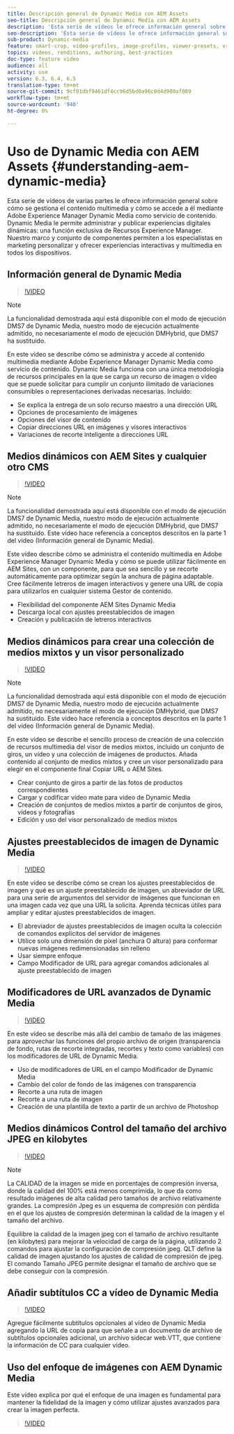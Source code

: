 ```yaml
---
title: Descripción general de Dynamic Media con AEM Assets
seo-title: Descripción general de Dynamic Media con AEM Assets
description: 'Esta serie de vídeos le ofrece información general sobre cómo se gestiona el contenido multimedia y cómo se accede a él mediante Adobe Experience Manager Dynamic Media como servicio de contenido. Dynamic Media le permite administrar y publicar experiencias digitales dinámicas: una función exclusiva de Recursos Experience Manager. Nuestro marco y conjunto de componentes permiten a los especialistas en marketing personalizar y ofrecer experiencias interactivas y multimedia en todos los dispositivos.'
seo-description: 'Esta serie de vídeos le ofrece información general sobre cómo se gestiona el contenido multimedia y cómo se accede a él mediante Adobe Experience Manager Dynamic Media como servicio de contenido. Dynamic Media le permite administrar y publicar experiencias digitales dinámicas: una función exclusiva de Recursos Experience Manager. Nuestro marco y conjunto de componentes permiten a los especialistas en marketing personalizar y ofrecer experiencias interactivas y multimedia en todos los dispositivos.'
sub-product: Dynamic-media
feature: smart-crop, video-profiles, image-profiles, viewer-presets, vr-360, sets
topics: videos, renditions, authoring, best-practices
doc-type: feature video
audience: all
activity: use
version: 6.3, 6.4, 6.5
translation-type: tm+mt
source-git-commit: 9cf01dbf9461df4cc96d5bd0a96c0d4d900af089
workflow-type: tm+mt
source-wordcount: '940'
ht-degree: 0%

---
```



# Uso de Dynamic Media con AEM Assets {#understanding-aem-dynamic-media}

Esta serie de vídeos de varias partes le ofrece información general sobre cómo se gestiona el contenido multimedia y cómo se accede a él mediante Adobe Experience Manager Dynamic Media como servicio de contenido. Dynamic Media le permite administrar y publicar experiencias digitales dinámicas: una función exclusiva de Recursos Experience Manager. Nuestro marco y conjunto de componentes permiten a los especialistas en marketing personalizar y ofrecer experiencias interactivas y multimedia en todos los dispositivos.

## Información general de Dynamic Media

>[!VIDEO](https://video.tv.adobe.com/v/27144/?quality=9&learn=on)

>[!NOTE]
>
>La funcionalidad demostrada aquí está disponible con el modo de ejecución DMS7 de Dynamic Media, nuestro modo de ejecución actualmente admitido, no necesariamente el modo de ejecución DMHybrid, que DMS7 ha sustituido.

En este vídeo se describe cómo se administra y accede al contenido multimedia mediante Adobe Experience Manager Dynamic Media como servicio de contenido. Dynamic Media funciona con una única metodología de recursos principales en la que se carga un recurso de imagen o vídeo que se puede solicitar para cumplir un conjunto ilimitado de variaciones consumibles o representaciones derivadas necesarias. Incluido:

* Se explica la entrega de un solo recurso maestro a una dirección URL
* Opciones de procesamiento de imágenes
* Opciones del visor de contenido
* Copiar direcciones URL en imágenes y visores interactivos
* Variaciones de recorte inteligente a direcciones URL

## Medios dinámicos con AEM Sites y cualquier otro CMS

>[!VIDEO](https://video.tv.adobe.com/v/27145/?quality=9&learn=on)

>[!NOTE]
>
>La funcionalidad demostrada aquí está disponible con el modo de ejecución DMS7 de Dynamic Media, nuestro modo de ejecución actualmente admitido, no necesariamente el modo de ejecución DMHybrid, que DMS7 ha sustituido. Este vídeo hace referencia a conceptos descritos en la parte 1 del vídeo (Información general de Dynamic Media).

Este vídeo describe cómo se administra el contenido multimedia en Adobe Experience Manager Dynamic Media y cómo se puede utilizar fácilmente en AEM Sites, con un componente, para que sea sencillo y se recorte automáticamente para optimizar según la anchura de página adaptable. Cree fácilmente letreros de imagen interactivos y genere una URL de copia para utilizarlos en cualquier sistema Gestor de contenido.

* Flexibilidad del componente AEM Sites Dynamic Media
* Descarga local con ajustes preestablecidos de imagen
* Creación y publicación de letreros interactivos

## Medios dinámicos para crear una colección de medios mixtos y un visor personalizado

>[!VIDEO](https://video.tv.adobe.com/v/27146/?quality=9&learn=on)

>[!NOTE]
>
>La funcionalidad demostrada aquí está disponible con el modo de ejecución DMS7 de Dynamic Media, nuestro modo de ejecución actualmente admitido, no necesariamente el modo de ejecución DMHybrid, que DMS7 ha sustituido. Este vídeo hace referencia a conceptos descritos en la parte 1 del vídeo (Información general de Dynamic Media).

En este vídeo se describe el sencillo proceso de creación de una colección de recursos multimedia del visor de medios mixtos, incluido un conjunto de giros, un vídeo y una colección de imágenes de productos. Añada contenido al conjunto de medios mixtos y cree un visor personalizado para elegir en el componente final Copiar URL o AEM Sites.

* Crear conjunto de giros a partir de las fotos de productos correspondientes
* Cargar y codificar vídeo mate para vídeo de Dynamic Media
* Creación de conjuntos de medios mixtos a partir de conjuntos de giros, vídeos y fotografías
* Edición y uso del visor personalizado de medios mixtos

## Ajustes preestablecidos de imagen de Dynamic Media

>[!VIDEO](https://video.tv.adobe.com/v/27320/?quality=9&learn=on)

En este vídeo se describe cómo se crean los ajustes preestablecidos de imagen y qué es un ajuste preestablecido de imagen, un abreviador de URL para una serie de argumentos del servidor de imágenes que funcionan en una imagen cada vez que una URL la solicita. Aprenda técnicas útiles para ampliar y editar ajustes preestablecidos de imagen.

* El abreviador de ajustes preestablecidos de imagen oculta la colección de comandos explícitos del servidor de imágenes
* Utilice solo una dimensión de píxel (anchura O altura) para conformar nuevas imágenes redimensionadas sin relleno
* Usar siempre enfoque
* Campo Modificador de URL para agregar comandos adicionales al ajuste preestablecido de imagen

## Modificadores de URL avanzados de Dynamic Media

>[!VIDEO](https://video.tv.adobe.com/v/27319/?quality=9&learn=on)

En este vídeo se describe más allá del cambio de tamaño de las imágenes para aprovechar las funciones del propio archivo de origen (transparencia de fondo, rutas de recorte integradas, recortes y texto como variables) con los modificadores de URL de Dynamic Media.

* Uso de modificadores de URL en el campo Modificador de Dynamic Media
* Cambio del color de fondo de las imágenes con transparencia
* Recorte a una ruta de imagen
* Recorte a una ruta de imagen
* Creación de una plantilla de texto a partir de un archivo de Photoshop

## Medios dinámicos Control del tamaño del archivo JPEG en kilobytes

>[!VIDEO](https://video.tv.adobe.com/v/27404/?quality=9&learn=on)


>[!NOTE]
>
>La CALIDAD de la imagen se mide en porcentajes de compresión inversa, donde la calidad del 100% está menos comprimida, lo que da como resultado imágenes de alta calidad pero tamaños de archivo relativamente grandes. La compresión Jpeg es un esquema de compresión con pérdida en el que los ajustes de compresión determinan la calidad de la imagen y el tamaño del archivo.

Equilibre la calidad de la imagen jpeg con el tamaño de archivo resultante (en kilobytes) para mejorar la velocidad de carga de la página, utilizando 2 comandos para ajustar la configuración de compresión jpeg. QLT define la calidad de imagen ajustando los ajustes de calidad de compresión de jpeg. El comando Tamaño JPEG permite designar el tamaño de archivo que se debe conseguir con la compresión.

## Añadir subtítulos CC a vídeo de Dynamic Media

>[!VIDEO](https://video.tv.adobe.com/v/28074/?quality=9&learn=on)

Agregue fácilmente subtítulos opcionales al vídeo de Dynamic Media agregando la URL de copia para que señale a un documento de archivo de subtítulos opcionales adicional, un archivo sidecar web.VTT, que contiene la información de CC para cualquier vídeo.

## Uso del enfoque de imágenes con AEM Dynamic Media

Este vídeo explica por qué el enfoque de una imagen es fundamental para mantener la fidelidad de la imagen y cómo utilizar ajustes avanzados para crear la imagen perfecta.

>[!VIDEO](https://demos-pub.assetsadobe.com/etc/dam/viewers/s7viewers/html5/VideoViewer.html?asset=%2Fcontent%2Fdam%2Fdm-public-facing-upgrade-portal-video%2F04_DynamicImagery_AdvancedSettings_071917_BH.mp4&amp;config=/etc/dam/presets/viewer/Video_social&amp;serverUrl=https%3A%2F%2Fadobedemo62-h.assetsadobe.com%2Fis%2Fimage%2F&amp;contenturl=%2F&amp;config2=/etc/dam/presets/analytics&amp;videoserverurl=https://gateway-na.assetsadobe.com/DMGateway/public/demoCo&amp;posterimage=/content/dam/dm-public-facing-upgrade-portal-video/04_DynamicImagery_AdvancedSettings_071917_BH.mp4)
